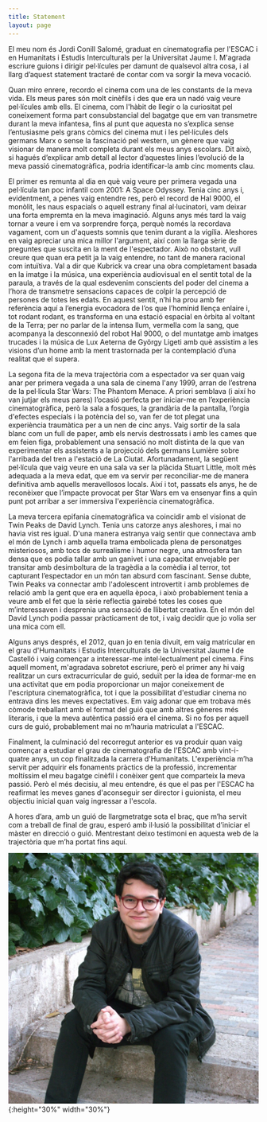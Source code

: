 ```yaml
---
title: Statement
layout: page
---
```


El meu nom és Jordi Conill Salomé, graduat en cinematografia per l'ESCAC i en Humanitats i Estudis Interculturals per la Universitat Jaume I. M'agrada escriure guions i dirigir pel·lícules per damunt de qualsevol altra cosa, i al llarg d’aquest statement tractaré de contar com va sorgir la meva vocació.  

Quan miro enrere, recordo el cinema com una de les constants de la meva vida. Els meus pares són molt cinèfils i des que era un nadó vaig veure pel·lícules amb ells. El cinema, com l'hàbit de llegir o la curiositat pel coneixement forma part consubstancial del bagatge que em van transmetre durant la meva infantesa, fins al punt que aquesta no s’explica sense l’entusiasme pels grans còmics del cinema mut i les pel·lícules dels germans Marx o sense la fascinació pel western, un gènere que vaig visionar de manera molt completa durant els meus anys escolars. Dit això, si hagués d’explicar amb detall al lector d’aquestes línies l’evolució de la meva passió cinematogràfica, podria identificar-la amb cinc moments clau. 

El primer es remunta al dia en què vaig veure per primera vegada una pel·lícula tan poc infantil com 2001: A Space Odyssey. Tenia cinc anys i, evidentment, a penes vaig entendre res, però el record de Hal 9000, el monòlit, les naus espacials o aquell estrany final al·lucinatori, vam deixar una forta empremta en la meva imaginació. Alguns anys més tard la vaig tornar a veure i em va sorprendre força, perquè només la recordava vagament, com un d'aquests somnis que tenim durant a la vigília. Aleshores en vaig apreciar una mica millor l'argument, així com la llarga sèrie de preguntes que suscita en la ment de l'espectador. Això no obstant, vull creure que quan era petit ja la vaig entendre, no tant de manera racional com intuïtiva. Val a dir que Kubrick va crear una obra completament basada en la imatge i la música, una experiència audiovisual en el sentit total de la paraula, a través de la qual esdevenim conscients del poder del cinema a l’hora de transmetre sensacions capaces de colpir la percepció de persones de totes les edats. En aquest sentit, n’hi ha prou amb fer referència aquí a l’energia evocadora de l’os que l’homínid llença enlaire i, tot rodant rodant, es transforma en una estació espacial en òrbita al voltant de la Terra; per no parlar de la intensa llum, vermella com la sang, que acompanya la desconnexió del robot Hal 9000, o del muntatge amb imatges trucades i la música de Lux Aeterna de György Ligeti amb què assistim a les visions d’un home amb la ment trastornada per la contemplació d’una realitat que el supera.

La segona fita de la meva trajectòria com a espectador va ser quan vaig anar per primera vegada a una sala de cinema l'any 1999, arran de l’estrena de la pel·lícula Star Wars: The Phantom Menace. A priori semblava (i així ho van jutjar els meus pares) l’ocasió perfecta per iniciar-me en l’experiència cinematogràfica, però la sala a fosques, la grandària de la pantalla, l’orgia d'efectes especials i la potència del so, van fer de tot plegat una experiència traumàtica per a un nen de cinc anys. Vaig sortir de la sala blanc com un full de paper, amb els nervis destrossats i amb les cames que em feien figa, probablement una sensació no molt distinta de la que van experimentar els assistents a la projecció dels germans Lumière sobre l'arribada del tren a l'estació de La Ciutat. Afortunadament, la següent pel·lícula que vaig veure en una sala va ser la plàcida Stuart Little, molt més adequada a la meva edat, que em va servir per reconciliar-me de manera definitiva amb aquells meravellosos locals. Així i tot, passats els anys, he de reconèixer que l’impacte provocat per Star Wars em va ensenyar fins a quin punt pot arribar a ser immersiva l'experiència cinematogràfica. 

La meva tercera epifania cinematogràfica va coincidir amb el visionat de Twin Peaks de David Lynch. Tenia uns catorze anys aleshores, i mai no havia vist res igual. D'una manera estranya vaig sentir que connectava amb el món de Lynch i amb aquella trama embolicada plena de personatges misteriosos, amb tocs de surrealisme i humor negre, una atmosfera tan densa que es podia tallar amb un ganivet i una capacitat envejable per transitar amb desimboltura de la tragèdia a la comèdia i al terror, tot capturant l’espectador en un món tan absurd com fascinant. Sense dubte, Twin Peaks va connectar amb l'adolescent introvertit i amb problemes de relació amb la gent que era en aquella època, i això probablement tenia a veure amb el fet que la sèrie reflectia gairebé totes les coses que m’interessaven i desprenia una sensació de llibertat creativa. En el món del David Lynch podia passar pràcticament de tot, i vaig decidir que jo volia ser una mica com ell. 

Alguns anys després, el 2012, quan jo en tenia divuit, em vaig matricular en el grau d'Humanitats i Estudis Interculturals de la Universitat Jaume I de Castelló i vaig començar a interessar-me intel·lectualment pel cinema. Fins aquell moment, m'agradava sobretot escriure, però el primer any hi vaig realitzar un curs extracurricular de guió, seduït per la idea de formar-me en una activitat que em podia proporcionar un major coneixement de l'escriptura cinematogràfica, tot i que la possibilitat d'estudiar cinema no entrava dins les meves expectatives. Em vaig adonar que em trobava més còmode treballant amb el format del guió que amb altres gèneres més literaris, i que la meva autèntica passió era el cinema. Si no fos per aquell curs de guió, probablement mai no m’hauria matriculat a l'ESCAC. 

Finalment, la culminació del recorregut anterior es va produir quan vaig començar a estudiar el grau de cinematografia de l'ESCAC amb vint-i-quatre anys, un cop finalitzada la carrera d'Humanitats. L'experiència m’ha servit per adquirir els fonaments pràctics de la professió, incrementar moltíssim el meu bagatge cinèfil i conèixer gent que comparteix la meva passió. Però el més decisiu, al meu entendre, és que el pas per l'ESCAC ha reafirmat les meves ganes d'aconseguir ser director i guionista, el meu objectiu inicial quan vaig ingressar a l'escola. 

A hores d’ara, amb un guió de llargmetratge sota el braç, que m’ha servit com a treball de final de grau, esperó amb il·lusió la possibilitat d’iniciar el màster en direcció o guió. Mentrestant deixo testimoni en aquesta web de la trajectòria que m’ha portat fins aquí.

![Imatge recent](assets/images/me/Statement.jpg){:height="30%" width="30%"}

